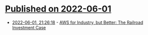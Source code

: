 # [Published on 2022-06-01](index.md)

* [2022-06-01, 21:26:18](https://news.ycombinator.com/item?id=31588358) - [AWS for Industry, but Better: The Railroad Investment Case](https://www.thediff.co/p/aws-for-industry-but-better-the-railroad)
